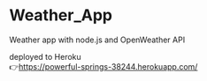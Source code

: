 # Weather_App
Weather app with node.js and OpenWeather API

deployed to Heroku
<br>👉https://powerful-springs-38244.herokuapp.com/
